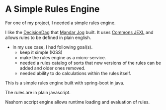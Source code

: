 # A Simple Rules Engine

For one of my project, I needed a simple rules engine. 

I like the [DecisionDag](https://github.com/mandarjog/decisionDag) that [Mandar Jog](https://github.com/mandarjog) built. 
It uses [Commons JEXL](https://commons.apache.org/proper/commons-jexl/reference/syntax.html) and allows rules to be defined in plain english. 


  * In my use case, I had following goal(s).
	- keep it simple (KISS)
	- make the rules engine as a micro-service.
	- needed a rules catalog of sorts that new versions of the rules can be added and older ones removed.
    - needed ability to do calculations within the rules itself. 

This is a simple rules engine built with spring-boot in java. 

The rules are in plain javascript. 

Nashorn sccript engine allows runtime loading and evaluation of rules. 

